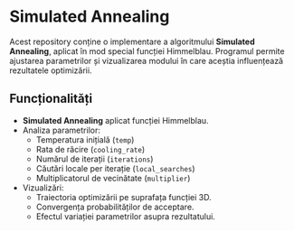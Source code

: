 # Simulated Annealing

Acest repository conține o implementare a algoritmului **Simulated Annealing**, aplicat în mod special funcției Himmelblau. Programul permite ajustarea parametrilor și vizualizarea modului în care aceștia influențează rezultatele optimizării.

## Funcționalități
- **Simulated Annealing** aplicat funcției Himmelblau.
- Analiza parametrilor:
  - Temperatura inițială (`temp`)
  - Rata de răcire (`cooling_rate`)
  - Numărul de iterații (`iterations`)
  - Căutări locale per iterație (`local_searches`)
  - Multiplicatorul de vecinătate (`multiplier`)
- Vizualizări:
  - Traiectoria optimizării pe suprafața funcției 3D.
  - Convergența probabilităților de acceptare.
  - Efectul variației parametrilor asupra rezultatului.
